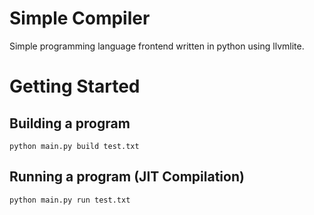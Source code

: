 # Simple Compiler
Simple programming language frontend written in python using llvmlite.

# Getting Started
## Building a program
```python main.py build test.txt```

## Running a program (JIT Compilation)
```python main.py run test.txt```
